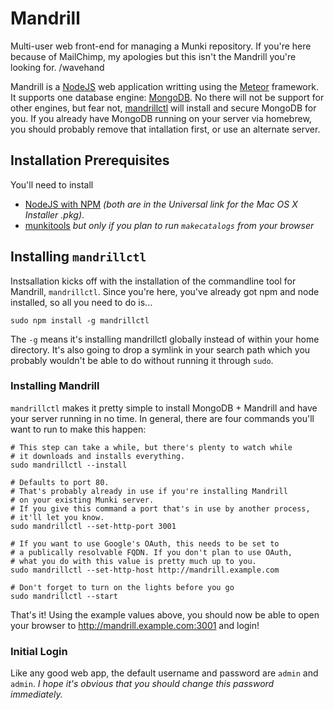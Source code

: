 Mandrill
========

Multi-user web front-end for managing a Munki repository. If you're here because of MailChimp, my apologies but this isn't the Mandrill you're looking for. /wavehand


Mandrill is a [NodeJS](http://nodejs.org/) web application writting using the [Meteor](https://www.meteor.com/) framework. It supports one database engine: [MongoDB](http://www.mongodb.com/). No there will not be support for other engines, but fear not, [mandrillctl](https://github.com/wollardj/mandrillctl) will install and secure MongoDB for you. If you already have MongoDB running on your server via homebrew, you should probably remove that intallation first, or use an alternate server.

## Installation Prerequisites
You'll need to install

 * [NodeJS with NPM](http://nodejs.org/download/) _(both are in the Universal link for the Mac OS X Installer .pkg)_.
 * [munkitools](http://munkibuilds.org/) _but only if you plan to run `makecatalogs` from your browser_

## Installing `mandrillctl`
Instsallation kicks off with the installation of the commandline tool for Mandrill, `mandrillctl`. Since you're here, you've already got npm and node installed, so all you need to do is...


	sudo npm install -g mandrillctl


The `-g` means it's installing mandrillctl globally instead of within your home directory. It's also going to drop a symlink in your search path which you probably wouldn't be able to do without running it through `sudo`.

### Installing Mandrill
`mandrillctl` makes it pretty simple to install MongoDB + Mandrill and have your server running in no time. In general, there are four commands you'll want to run to make this happen:



	# This step can take a while, but there's plenty to watch while
	# it downloads and installs everything.
	sudo mandrillctl --install
	
	# Defaults to port 80.
	# That's probably already in use if you're installing Mandrill
	# on your existing Munki server.
	# If you give this command a port that's in use by another process,
	# it'll let you know.
	sudo mandrillctl --set-http-port 3001
	
	# If you want to use Google's OAuth, this needs to be set to
	# a publically resolvable FQDN. If you don't plan to use OAuth,
	# what you do with this value is pretty much up to you.
	sudo mandrillctl --set-http-host http://mandrill.example.com

	# Don't forget to turn on the lights before you go
	sudo mandrillctl --start

That's it! Using the example values above, you should now be able to open your browser to http://mandrill.example.com:3001 and login!

### Initial Login
Like any good web app, the default username and password are `admin` and `admin`. _I hope it's obvious that you should change this password immediately._
